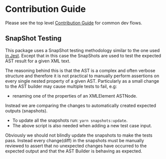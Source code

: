 # Contribution Guide

Please see the top level [Contribution Guide](../../CONTRIBUTING.md) for common dev flows.

## SnapShot Testing

This package uses a SnapShot testing methodology similar to the one used [in Jest](https://jestjs.io/docs/en/snapshot-testing).
Except that in this case the SnapShots are used to test the expected AST result for a given XML text.

The reasoning behind this is that the AST is a complex and often verbose structure
and therefore it is not practical to manually perform assertions on every single nested property of a given AST.
Particularly as a small change to the AST builder may cause multiple tests to fail, e.g:

- renaming one of the properties of an XMLElement ASTNode.

Instead we are comparing the changes to automatically created expected outputs (snapshots).

- To update all the snapshots run: `yarn snapshots:update`.
- The above script is also needed when adding a new test case input.

Obviously we should not blindly update the snapshots to make the tests pass.
Instead every change(diff) in the snapshots must be manually reviewed to assert that no unexpected changes
have occurred to the expected output and that the AST Builder is behaving as expected.

